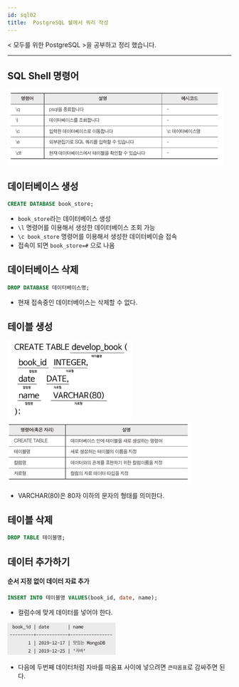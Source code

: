 ```yaml
---
id: sql02
title:  PostgreSQL 쉘에서 쿼리 작성
---
```


< 모두를 위한 PostgreSQL >을 공부하고 정리 했습니다. 

---

## SQL Shell 명령어
![7](db07.png)

## 데이터베이스 생성
```sql
CREATE DATABASE book_store;
```
- `book_store`라는 데이터베이스 생성
- `\l` 명령어를 이용해서 생성한 데이터베이스 조회 가능
- `\c book_store` 명령어를 이용해서 생성한 데이터베이슬 접속
- 접속이 되면 `book_store=#` 으로 나옴

## 데이터베이스 삭제
```sql
DROP DATABASE 데이터베이스명;
```
- 현재 접속중인 데이터베이스는 삭제할 수 없다.

## 테이블 생성
![8](db08.png)
![9](db09.png)

- VARCHAR(80)은 80자 이하의 문자의 형태를 의미한다.

## 테이블 삭제
```sql
DROP TABLE 테이블명;
```

## 데이터 추가하기

#### 순서 지정 없이 데이터 자료 추가
```sql
INSERT INTO 테이블명 VALUES(book_id, date, name);
```

- 컬럼수에 맞게 데이터를 넣어야 한다.

![10](db10.png)
- 다음에 두번째 데이터처럼 자바를 따옴표 사이에 넣으려면 `큰따옴표`로 감싸주면 된다.